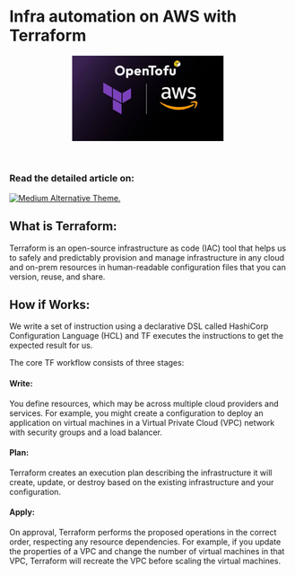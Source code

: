 # Infra automation on AWS with Terraform
<p align="center">
<img alt="Terraform" width="270px" src="tofu.png" style="padding-right:10px;" /> 
</p>
</br>
<h3> <strong> Read the detailed article on: </strong> </h3> <a href = "https://sagarkrp.medium.com/list/terraform-20b3355e3dbb" target ="_blank"> 
 
<picture>
   <source media="(prefers-color-scheme: dark)" srcset="https://github.com/sagarkrp/sagarkrp/blob/main/images/Medium-white1x.png" width="160px" height="35px">
   <source media="(prefers-color-scheme: light)" srcset="https://raw.githubusercontent.com/sagarkrp/sagarkrp/main/images/Medium-dark.svg" width="160px" height="35px"> 
   <img alt="Medium Alternative Theme." src="https://raw.githubusercontent.com/sagarkrp/sagarkrp/main/images/Medium-dark.svg" width="160px" height="35px">
</picture> </a>

## What is Terraform:
Terraform is an open-source infrastructure as code (IAC) tool that helps us to safely and predictably provision and manage infrastructure in any cloud and on-prem resources in human-readable configuration files that you can version, reuse, and share.

## How if Works:
We write a set of instruction using a declarative DSL called HashiCorp Configuration Language (HCL) and TF executes the instructions to get the expected result for us.

The core TF workflow consists of three stages:

<h4> Write: </h4> You define resources, which may be across multiple cloud providers and services. For example, you might create a configuration to deploy an application on virtual machines in a Virtual Private Cloud (VPC) network with security groups and a load balancer.

<h4> Plan: </h4> Terraform creates an execution plan describing the infrastructure it will create, update, or destroy based on the existing infrastructure and your configuration.

<h4> Apply: </h4>

On approval, Terraform performs the proposed operations in the correct order, respecting any resource dependencies. For example, if you update the properties of a VPC and change the number of virtual machines in that VPC, Terraform will recreate the VPC before scaling the virtual machines.
